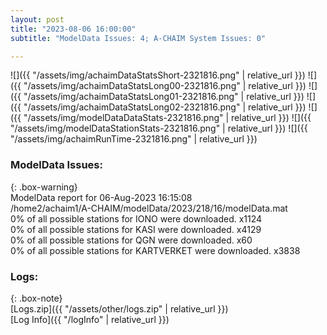 ```yaml
---
layout: post
title: "2023-08-06 16:00:00"
subtitle: "ModelData Issues: 4; A-CHAIM System Issues: 0"

---
```


![]({{ "/assets/img/achaimDataStatsShort-2321816.png" | relative_url }})
![]({{ "/assets/img/achaimDataStatsLong00-2321816.png" | relative_url }})
![]({{ "/assets/img/achaimDataStatsLong01-2321816.png" | relative_url }})
![]({{ "/assets/img/achaimDataStatsLong02-2321816.png" | relative_url }})
![]({{ "/assets/img/modelDataDataStats-2321816.png" | relative_url }})
![]({{ "/assets/img/modelDataStationStats-2321816.png" | relative_url }})
![]({{ "/assets/img/achaimRunTime-2321816.png" | relative_url }})


### ModelData Issues:  
  
{: .box-warning}  
 ModelData report for 06-Aug-2023 16:15:08   
 /home2/achaim1/A-CHAIM/modelData/2023/218/16/modelData.mat   
 0% of all possible stations for IONO were downloaded. x1124   
 0% of all possible stations for KASI were downloaded. x4129   
 0% of all possible stations for QGN were downloaded. x60   
 0% of all possible stations for KARTVERKET were downloaded. x3838   
  


### Logs:  
  
{: .box-note}  
[Logs.zip]({{ "/assets/other/logs.zip" | relative_url }})  
[Log Info]({{ "/logInfo" | relative_url }})  
